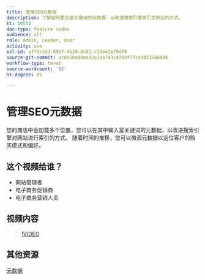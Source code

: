 ```yaml
---
title: 管理SEO元数据
description: 了解如何整合富关键词的元数据，以改进搜索引擎索引您网站的方式。
kt: 10553
doc-type: feature video
audience: all
role: Admin, Leader, User
activity: use
exl-id: affdc3d3-886f-4b39-8c82-c13ee2e79df9
source-git-commit: acee5ba84ea32e14a743cd269f77ced821548ad6
workflow-type: tm+mt
source-wordcount: '82'
ht-degree: 0%

---
```


# 管理SEO元数据

您的商店中会加载多个位置，您可以在其中输入富关键词的元数据，以改进搜索引擎对网站进行索引的方式。 随着时间的推移，您可以微调元数据以定位客户的购买模式和偏好。

## 这个视频给谁？

- 网站管理者
- 电子商务促销商
- 电子商务营销人员

## 视频内容

>[!VIDEO](https://video.tv.adobe.com/v/343750?quality=12&learn=on)

## 其他资源

[元数据](https://docs.magento.com/user-guide/marketing/meta-data.html)
